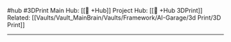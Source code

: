 #hub #3DPrint
Main Hub: [[🎯 +Hub]] 
Project Hub: [[🎯 +Hub 3DPrint]]
Related: [[Vaults/Vault_MainBrain/Vaults/Framework/AI-Garage/3d Print/3D Print]]
________________________________________________________________________

